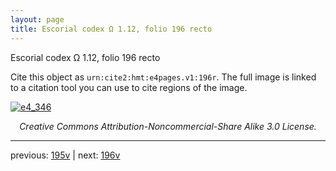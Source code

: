 ```yaml
---
layout: page
title: Escorial codex Ω 1.12, folio 196 recto
---
```


Escorial codex Ω 1.12, folio 196 recto

Cite this object as `urn:cite2:hmt:e4pages.v1:196r`.  The full image is linked to a citation tool you can use to cite regions of the image.

[![e4_346](http://www.homermultitext.org/iipsrv?IIIF=/project/homer/pyramidal/deepzoom/hmt/e4img/2017a/e4_346.tif/full/800,/0/default.jpg)](http://www.homermultitext.org/ict2/?urn=urn:cite2:hmt:e4img.2017a:e4_346) 

<p style="text-align: center; font-style: italic;">Creative Commons Attribution-Noncommercial-Share Alike 3.0 License.</p>

---

previous: [195v](../195v/) | next: [196v](../196v/)
